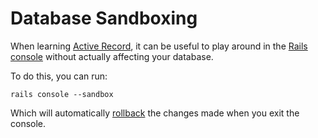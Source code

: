# Database Sandboxing

When learning [Active Record](https://github.com/brettshollenberger/ruby_wiki/blob/master/Active%20Record.md), it can be useful to play around in the [Rails console](google.com) without actually affecting your database. 

To do this, you can run:

	rails console --sandbox
	
Which will automatically [rollback](https://github.com/brettshollenberger/ruby_wiki/blob/master/Undoing%20In%20Rails.md) the changes made when you exit the console. 
